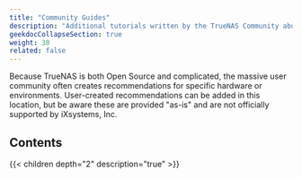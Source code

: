 ```yaml
---
title: "Community Guides"
description: "Additional tutorials written by the TrueNAS Community about TrueNAS CORE configuration and use cases."
geekdocCollapseSection: true
weight: 30
related: false
---
```


Because TrueNAS is both Open Source and complicated, the massive user community often creates recommendations for specific hardware or environments.
User-created recommendations can be added in this location, but be aware these are provided "as-is" and are not officially supported by iXsystems, Inc.

## Contents

{{< children depth="2" description="true" >}}
